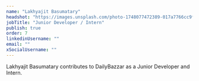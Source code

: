 ```yaml
---
name: "Lakhyajit Basumatary"
headshot: "https://images.unsplash.com/photo-1748077472389-017a7766cc9f?q=80&w=2700&auto=format&fit=crop&ixlib=rb-4.1.0&ixid=M3wxMjA3fDB8MHxwaG90by1wYWdlfHx8fGVufDB8fHx8fA%3D%3D"
jobTitle: "Junior Developer / Intern"
publish: true
order: 7
linkedinUsername: ""
email: ""
xSocialUsername: ""
---
```


Lakhyajit Basumatary contributes to DailyBazzar as a Junior Developer and Intern. 